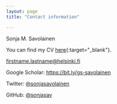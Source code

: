 ```yaml
---
layout: page
title: "Contact information"

---
```


Sonja M. Savolainen

You can find my CV [here](/assets/cv_savolainen.pdf){:target="_blank"}.

firstname.lastname@helsinki.fi

Google Scholar: https://bit.ly/gs-savolainen

Twitter: [@sonjasavolainen](https://twitter.com/sonjasavolainen)

GitHub: [@sonjasav](https://github.com/sonjasav)
